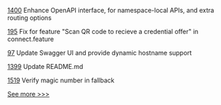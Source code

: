 
[1400](https://github.com/hyperledger/firefly/pull/1400) Enhance OpenAPI interface, for namespace-local APIs, and extra routing options

[195](https://github.com/hyperledger/aries-mobile-test-harness/pull/195) Fix for feature "Scan QR code to recieve a credential offer" in connect.feature

[97](https://github.com/hyperledger/firefly-common/pull/97) Update Swagger UI and provide dynamic hostname support

[1399](https://github.com/hyperledger/firefly/pull/1399) Update README.md

[1519](https://github.com/hyperledger/solang/pull/1519) Verify magic number in fallback


[See more >>>](https://start-here.hyperledger.org/pull-requests)
